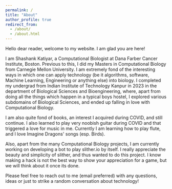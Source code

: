 ```yaml
---
permalink: /
title: "About"
author_profile: true
redirect_from: 
  - /about/
  - /about.html
---
```



Hello dear reader, welcome to my website. I am glad you are here!

I am Shashank Katiyar, a Computational Biologist at Dana Farber Cancer Institute, Boston. Previous to this, I did my Masters in Computational Biology from Carnegie Mellon University. I am extremely fond of the interesting ways in which one can apply technology (be it algorithms, software, Machine Learning, Engineering or anything else) into biology. I completed my undergrad from Indian Institute of Technology Kanpur in 2023 in the department of Biological Sciences and Bioengineering, where, apart from doing all the things which happen in a typical boys hostel, I explored various subdomains of Biological Sciences, and ended up falling in love with Computational Biology.

I am also quite fond of books, an interest I acquired during COVID, and still continue. I also learned to play very noobish guitar during COVID and that triggered a love for music in me. Currently I am learning how to play flute, and I love Imagine Dragons' songs (esp. Birds).

Also, apart from the many Computational Biology projects, I am currently working on developing a bot to play slither.io by itself. I really appreciate the beauty and simplicity of slither, and thus wanted to do this project. I know making a hack is not the best way to show your appreciation for a game, but we will think about it once its done.

Please feel free to reach out to me (email preferred) with any questions, ideas or just to strike a random conversation about technology!
